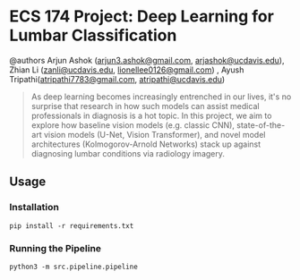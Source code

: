 # ECS 174 Project: Deep Learning for Lumbar Classification
@authors Arjun Ashok (arjun3.ashok@gmail.com, arjashok@ucdavis.edu), Zhian Li (zanli@ucdavis.edu, lionellee0126@gmail.com) ,
Ayush Tripathi(atripathi7783@gmail.com, atripathi@ucdavis.edu)

> As deep learning becomes increasingly entrenched in our lives, it's no
> surprise that research in how such models can assist medical professionals in
> diagnosis is a hot topic. In this project, we aim to explore how baseline 
> vision models (e.g. classic CNN), state-of-the-art vision models (U-Net, 
> Vision Transformer), and novel model architectures (Kolmogorov-Arnold 
> Networks) stack up against diagnosing lumbar conditions via radiology imagery.

## Usage
### Installation
```
pip install -r requirements.txt
```

### Running the Pipeline
```
python3 -m src.pipeline.pipeline
```

